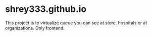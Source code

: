# shrey333.github.io
This project is to virtualize queue you can see at store, hospitals or at organizations.
Only frontend.
